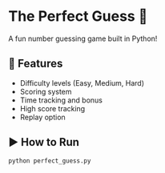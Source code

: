 # The Perfect Guess 🎯

A fun number guessing game built in Python!

## 🔹 Features
- Difficulty levels (Easy, Medium, Hard)
- Scoring system
- Time tracking and bonus
- High score tracking
- Replay option

## ▶️ How to Run
```bash
python perfect_guess.py
